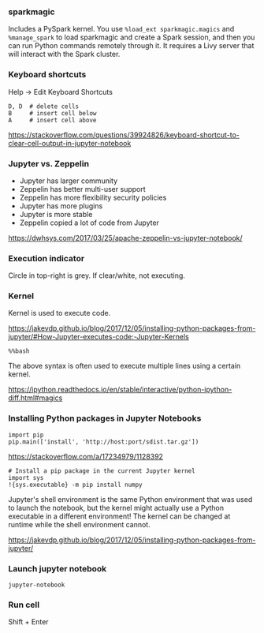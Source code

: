 ### sparkmagic

Includes a PySpark kernel. You use `%load_ext sparkmagic.magics` and `%manage_spark` to load sparkmagic and create a Spark session, and then you can run Python commands remotely through it. It requires a Livy server that will interact with the Spark cluster.


### Keyboard shortcuts

Help -> Edit Keyboard Shortcuts

```
D, D  # delete cells
B     # insert cell below
A     # insert cell above
```

https://stackoverflow.com/questions/39924826/keyboard-shortcut-to-clear-cell-output-in-jupyter-notebook


### Jupyter vs. Zeppelin

* Jupyter has larger community
* Zeppelin has better multi-user support
* Zeppelin has more flexibility security policies
* Jupyter has more plugins
* Jupyter is more stable
* Zeppelin copied a lot of code from Jupyter

https://dwhsys.com/2017/03/25/apache-zeppelin-vs-jupyter-notebook/


### Execution indicator

Circle in top-right is grey. If clear/white, not executing.


### Kernel

Kernel is used to execute code.

https://jakevdp.github.io/blog/2017/12/05/installing-python-packages-from-jupyter/#How-Jupyter-executes-code:-Jupyter-Kernels

```
%%bash
```

The above syntax is often used to execute multiple lines using a certain kernel.

https://ipython.readthedocs.io/en/stable/interactive/python-ipython-diff.html#magics


### Installing Python packages in Jupyter Notebooks

```
import pip
pip.main(['install', 'http://host:port/sdist.tar.gz'])
```

https://stackoverflow.com/a/17234979/1128392

```
# Install a pip package in the current Jupyter kernel
import sys
!{sys.executable} -m pip install numpy
```

Jupyter's shell environment is the same Python environment that was used to launch the notebook, but the kernel might actually use a Python executable in a different environment! The kernel can be changed at runtime while the shell environment cannot.

https://jakevdp.github.io/blog/2017/12/05/installing-python-packages-from-jupyter/


### Launch jupyter notebook

```
jupyter-notebook
```


### Run cell

Shift + Enter